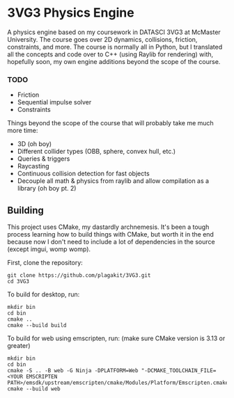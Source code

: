 # 3VG3 Physics Engine

A physics engine based on my coursework in DATASCI 3VG3 at McMaster University. 
The course goes over 2D dynamics, collisions, friction, constraints, and more. The course is
normally all in Python, but I translated all the concepts and code over to C++ (using Raylib
for rendering) with, hopefully soon, my own engine additions beyond the scope of the course.

### TODO
- Friction
- Sequential impulse solver
- Constraints

Things beyond the scope of the course that will probably take me much more time:
- 3D (oh boy)
- Different collider types (OBB, sphere, convex hull, etc.)
- Queries & triggers
- Raycasting
- Continuous collision detection for fast objects
- Decouple all math & physics from raylib and allow compilation as a library (oh boy pt. 2)


## Building

This project uses CMake, my dastardly archnemesis. It's been a tough process learning how
to build things with CMake, but worth it in the end because now I don't need to
include a lot of dependencies in the source (except imgui, womp womp).

First, clone the repository:
```
git clone https://github.com/plagakit/3VG3.git
cd 3VG3
```

To build for desktop, run:
```
mkdir bin
cd bin
cmake ..
cmake --build build
```

To build for web using emscripten, run: (make sure CMake version is 3.13 or greater)
```
mkdir bin
cd bin
cmake -S .. -B web -G Ninja -DPLATFORM=Web "-DCMAKE_TOOLCHAIN_FILE=<YOUR EMSCRIPTEN PATH>/emsdk/upstream/emscripten/cmake/Modules/Platform/Emscripten.cmake"
cmake --build web
```
